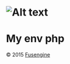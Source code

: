 ![Alt text](http://fusengine.ch/img/php-base.svg)
=================================================

My env php
==========

&copy; 2015 [Fusengine](http://fusengine.com)
